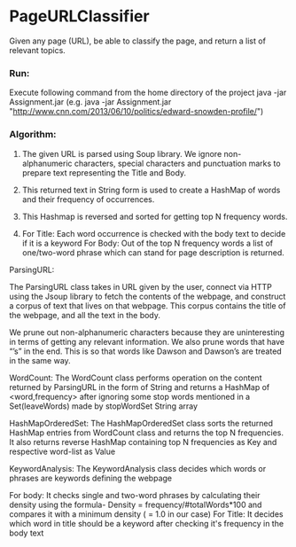 # PageURLClassifier
Given any page (URL), be able to classify the page, and return a list of relevant topics.

### Run:
Execute following command from the home directory of the project
java -jar Assignment.jar <URL> (e.g. java -jar Assignment.jar "http://www.cnn.com/2013/06/10/politics/edward-snowden-profile/")
 
### Algorithm:

1. The given URL is parsed using Soup library. We ignore non-alphanumeric characters, special characters and punctuation marks to prepare text representing the Title and Body.

2. This returned text in String form is used to create a HashMap of words and their frequency of occurrences.
   
3. This Hashmap is reversed and sorted for getting top N frequency words.

4. For Title: Each word occurrence is checked with the body text to decide if it is a keyword
For Body:  Out of the top N frequency words a list of one/two-word phrase which can stand for page description is returned.

ParsingURL:

The ParsingURL class takes in URL given by the user, connect via HTTP using the Jsoup library to fetch the contents of the webpage, and construct a corpus of text that lives on that webpage. This corpus contains the title of the webpage, and all the text in the body. 

We prune out non-alphanumeric characters because they are uninteresting in terms of getting any relevant information. We also prune words that have “’s” in the end. This is so that words like Dawson and Dawson’s are treated in the same way. 


WordCount:
The WordCount class performs operation on the content returned by ParsingURL in the form of String and returns a HashMap of <word,frequency> after ignoring some stop words mentioned in a Set(leaveWords) made by stopWordSet String array

HashMapOrderedSet:
The HashMapOrderedSet class sorts the returned HashMap entries from WordCount class and returns the top N frequencies.
It also returns reverse HashMap containing top N frequencies as Key and respective word-list as Value

KeywordAnalysis:
The KeywordAnalysis class decides which words or phrases are keywords defining the webpage

For body: It checks single and two-word phrases by calculating their density using the formula-
Density = frequency/#totalWords*100 and compares it with a minimum density ( = 1.0 in our case)
For Title: It decides which word in title should be a keyword after checking it's frequency in the body text

